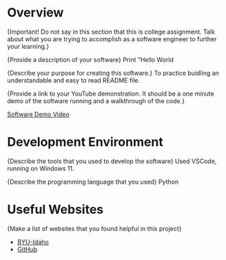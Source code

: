 # Overview

{Important!  Do not say in this section that this is college assignment.  Talk about what you are trying to accomplish as a software engineer to further your learning.}

{Provide a description of your software}
Print "Hello World

{Describe your purpose for creating this software.}
To practice buidling an understandable and easy to read README file.

{Provide a link to your YouTube demonstration.  It should be a one minute demo of the software running and a walkthrough of the code.}

[Software Demo Video](https://youtu.be/rhcbVKxL6q0)

# Development Environment

{Describe the tools that you used to develop the software}
Used VSCode, running on Windows 11.

{Describe the programming language that you used}
Python

# Useful Websites

{Make a list of websites that you found helpful in this project}
* [BYU-Idaho](https://byui-cse.github.io/cse310-course/lesson01/01-prove_campus.html)
* [GitHub](https://github.com/)